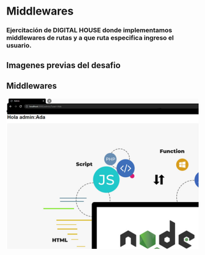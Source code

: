 # Middlewares

<h3>Ejercitación de DIGITAL HOUSE donde implementamos middlewares de rutas y a que ruta especifica ingreso el usuario.</h3>

<h2>Imagenes previas del desafio<h2>

<p>Middlewares</p>
<img src="https://github.com/Franckfer/Middlewares/blob/master/public/images/ruta.png">

